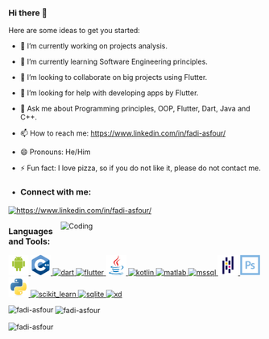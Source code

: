 ### Hi there 👋


<!--
**Fadi-Asfour/Fadi-Asfour** is a ✨ _special_ ✨ repository because its `README.md` (this file) appears on your GitHub profile.

-->

Here are some ideas to get you started:
- 🔭 I’m currently working on projects analysis.
- 🌱 I’m currently learning Software Engineering principles.
- 👯 I’m looking to collaborate on big projects using Flutter.
- 🤔 I’m looking for help with developing apps by Flutter.
- 💬 Ask me about Programming principles, OOP, Flutter, Dart, Java and C++.
- 📫 How to reach me: https://www.linkedin.com/in/fadi-asfour/
- 😄 Pronouns: He/Him
- ⚡ Fun fact: I love pizza, so if you do not like it, please do not contact me.

- <h3 align="left">Connect with me:</h3>
<p align="left">
<a href="https://linkedin.com/in/https://www.linkedin.com/in/fadi-asfour/" target="blank"><img align="center" src="https://raw.githubusercontent.com/rahuldkjain/github-profile-readme-generator/master/src/images/icons/Social/linked-in-alt.svg" alt="https://www.linkedin.com/in/fadi-asfour/" height="30" width="40" /></a>
</p>
  <img align="right" alt="Coding" width="400" src="https://media.tenor.com/qoDOnF_uBYIAAAAM/office-motion-graphics.gif">
<h3 align="left">Languages and Tools:</h3>
<p align="left"> <a href="https://developer.android.com" target="_blank" rel="noreferrer"> <img src="https://raw.githubusercontent.com/devicons/devicon/master/icons/android/android-original-wordmark.svg" alt="android" width="40" height="40"/> </a> <a href="https://www.w3schools.com/cpp/" target="_blank" rel="noreferrer"> <img src="https://raw.githubusercontent.com/devicons/devicon/master/icons/cplusplus/cplusplus-original.svg" alt="cplusplus" width="40" height="40"/> </a> <a href="https://dart.dev" target="_blank" rel="noreferrer"> <img src="https://www.vectorlogo.zone/logos/dartlang/dartlang-icon.svg" alt="dart" width="40" height="40"/> </a> <a href="https://flutter.dev" target="_blank" rel="noreferrer"> <img src="https://www.vectorlogo.zone/logos/flutterio/flutterio-icon.svg" alt="flutter" width="40" height="40"/> </a> <a href="https://www.java.com" target="_blank" rel="noreferrer"> <img src="https://raw.githubusercontent.com/devicons/devicon/master/icons/java/java-original.svg" alt="java" width="40" height="40"/> </a> <a href="https://kotlinlang.org" target="_blank" rel="noreferrer"> <img src="https://www.vectorlogo.zone/logos/kotlinlang/kotlinlang-icon.svg" alt="kotlin" width="40" height="40"/> </a> <a href="https://www.mathworks.com/" target="_blank" rel="noreferrer"> <img src="https://upload.wikimedia.org/wikipedia/commons/2/21/Matlab_Logo.png" alt="matlab" width="40" height="40"/> </a> <a href="https://www.microsoft.com/en-us/sql-server" target="_blank" rel="noreferrer"> <img src="https://www.svgrepo.com/show/303229/microsoft-sql-server-logo.svg" alt="mssql" width="40" height="40"/> </a> <a href="https://pandas.pydata.org/" target="_blank" rel="noreferrer"> <img src="https://raw.githubusercontent.com/devicons/devicon/2ae2a900d2f041da66e950e4d48052658d850630/icons/pandas/pandas-original.svg" alt="pandas" width="40" height="40"/> </a> <a href="https://www.photoshop.com/en" target="_blank" rel="noreferrer"> <img src="https://raw.githubusercontent.com/devicons/devicon/master/icons/photoshop/photoshop-line.svg" alt="photoshop" width="40" height="40"/> </a> <a href="https://www.python.org" target="_blank" rel="noreferrer"> <img src="https://raw.githubusercontent.com/devicons/devicon/master/icons/python/python-original.svg" alt="python" width="40" height="40"/> </a> <a href="https://scikit-learn.org/" target="_blank" rel="noreferrer"> <img src="https://upload.wikimedia.org/wikipedia/commons/0/05/Scikit_learn_logo_small.svg" alt="scikit_learn" width="40" height="40"/> </a> <a href="https://www.sqlite.org/" target="_blank" rel="noreferrer"> <img src="https://www.vectorlogo.zone/logos/sqlite/sqlite-icon.svg" alt="sqlite" width="40" height="40"/> </a> <a href="https://www.adobe.com/products/xd.html" target="_blank" rel="noreferrer"> <img src="https://cdn.worldvectorlogo.com/logos/adobe-xd.svg" alt="xd" width="40" height="40"/> </a> </p>
<p><img align="left" src="https://github-readme-stats.vercel.app/api/top-langs?username=fadi-asfour&show_icons=true&locale=en&layout=compact" alt="fadi-asfour" /></p>
<p>&nbsp;<img align="center" src="https://github-readme-stats.vercel.app/api?username=fadi-asfour&show_icons=true&locale=en" alt="fadi-asfour" /></p>
<p><img align="center" src="https://github-readme-streak-stats.herokuapp.com/?user=fadi-asfour&" alt="fadi-asfour" /></p>
<!-- -->
